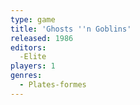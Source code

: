 ```yaml
---
type: game
title: 'Ghosts ''n Goblins'
released: 1986
editors: 
  -Elite
players: 1
genres:
  - Plates-formes
---
```

